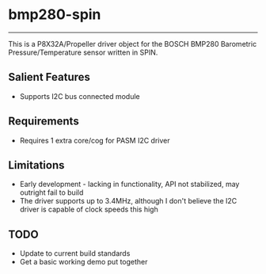 # bmp280-spin
---------------

This is a P8X32A/Propeller driver object for the BOSCH BMP280 Barometric Pressure/Temperature sensor written in SPIN.

## Salient Features

* Supports I2C bus connected module

## Requirements

* Requires 1 extra core/cog for PASM I2C driver

## Limitations

* Early development - lacking in functionality, API not stabilized, may outright fail to build
* The driver supports up to 3.4MHz, although I don't believe the I2C driver is capable of clock speeds this high

## TODO

* Update to current build standards
* Get a basic working demo put together
